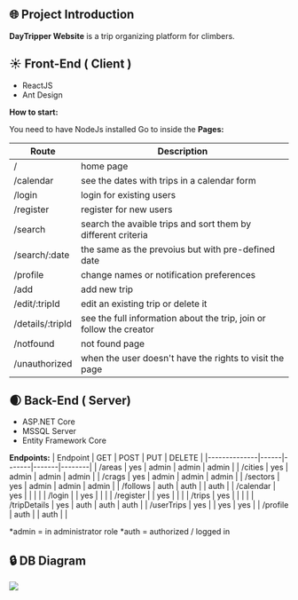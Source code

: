 ## :globe_with_meridians: Project Introduction

**DayTripper Website** is a trip organizing platform for climbers.


## :sunny: Front-End ( Client )

- ReactJS
- Ant Design
 
**How to start:**

 You need to have NodeJs installed
 Go to inside the
**Pages:**

| Route            | Description                                                         |
|------------------|---------------------------------------------------------------------|
| /                | home page                                                           |
| /calendar        | see the dates with trips in a calendar form                         |
| /login           | login for existing users                                            |
| /register        |  register for new users                                             |
| /search          | search the avaible trips and sort them by different criteria        |
| /search/:date    | the same as the prevoius but with pre-defined date                  |
| /profile         | change names or notification preferences                            |
| /add             | add new trip                                                        |
| /edit/:tripId    | edit an existing trip or delete it                                  |
| /details/:tripId | see the full information about the trip, join or follow the creator |
| /notfound        | not found page                                                      |
| /unauthorized    | when the user doesn't have the rights to visit the page             |

## :waxing_crescent_moon: Back-End ( Server)

- ASP.NET Core
- MSSQL Server
- Entity Framework Core


**Endpoints:**
| Endpoint     | GET  | POST  | PUT   | DELETE |
|--------------|------|-------|-------|--------|
| /areas       | yes  | admin | admin | admin  |
| /cities      | yes  | admin | admin | admin  |
| /crags       | yes  | admin | admin | admin  |
| /sectors     | yes  | admin | admin | admin  |
| /follows     | auth | auth  |       | auth   |
| /calendar    | yes  |       |       |        |
| /login       |      | yes   |       |        |
| /register    |      | yes   |       |        |
| /trips       | yes  |       | 	  | 	   |
| /tripDetails | yes  | auth  | auth  | auth   |
| /userTrips   | yes  |       | yes   | yes    |
| /profile     | auth | 	  | auth  |        |

*admin = in administrator role
*auth = authorized / logged in

## :lock: DB Diagram
![](https://res.cloudinary.com/boulderbox/image/upload/v1618233369/dbdiagramfinal_b9yowa.jpg)
